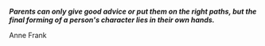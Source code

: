 _**Parents can only give good advice or put them on the right paths, but the final forming of a person's character lies in their own hands.**_

Anne Frank
